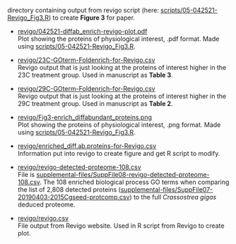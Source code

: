 directory containing output from revigo script (here: [scripts/05-042521-Revigo_Fig3.R](https://github.com/grace-ac/paper-pacific.oyster-larvae/blob/master/scripts/05-042521-Revigo_Fig3.R)) to create **Figure 3** for paper.

- [revigo/042521-diffab_enrich-revigo-plot.pdf](https://github.com/grace-ac/paper-pacific.oyster-larvae/blob/master/analyses/revigo/042521-diffab_enrich-revigo-plot.pdf)    
Plot showing the proteins of physiological interest, .pdf format. Made using [scripts/05-042521-Revigo_Fig3.R](https://github.com/grace-ac/paper-pacific.oyster-larvae/blob/master/scripts/05-042521-Revigo_Fig3.R).

- [revigo/23C-GOterm-Foldenrich-for-Revigo.csv](https://github.com/grace-ac/paper-pacific.oyster-larvae/blob/master/analyses/revigo/23C-GOterm-Foldenrich-for-Revigo.csv)      
Revigo output that is just looking at the proteins of interest higher in the 23C treatment group. Used in manuscript as **Table 3**.

- [revigo/29C-GOterm-Foldenrich-for-Revigo.csv](https://github.com/grace-ac/paper-pacific.oyster-larvae/blob/master/analyses/revigo/29C-GOterm-Foldenrich-for-Revigo.csv)     
Revigo output that is just looking at the proteins of interest higher in the 29C treatment group. Used in manuscript as **Table 2**.

- [revigo/Fig3-enrich_diffabundant_proteins.png](https://github.com/grace-ac/paper-pacific.oyster-larvae/blob/master/analyses/revigo/Fig3-enrich_diffabundant_proteins.png)       
Plot showing the proteins of physiological interest, .png format. Made using [scripts/05-042521-Revigo_Fig3.R](https://github.com/grace-ac/paper-pacific.oyster-larvae/blob/master/scripts/05-042521-Revigo_Fig3.R).

- [revigo/enriched_diff.ab.proteins-for-Revigo.csv](https://github.com/grace-ac/paper-pacific.oyster-larvae/blob/master/analyses/revigo/enriched_diff.ab.proteins-for-Revigo.csv)     
Information put into revigo to create figure and get R script to modify.

- [revigo/revigo-detected-proteome-108.csv](https://github.com/grace-ac/paper-pacific.oyster-larvae/blob/master/analyses/revigo/revigo-detected-proteome-108.csv)       
File is [supplemental-files/SuppFile08-revigo-detected-proteome-108.csv](https://github.com/grace-ac/paper-pacific.oyster-larvae/blob/master/supplemental-files/SuppFile08-revigo-detected-proteome-108.csv). The 108 enriched biological process GO terms when comparing the list of 2,808 detected proteins ([supplemental-files/SuppFile07-20190403-2015Cgseed-protcomp.csv](https://github.com/grace-ac/paper-pacific.oyster-larvae/blob/master/supplemental-files/SuppFile07-20190403-2015Cgseed-protcomp.csv)) to the full _Crassostrea gigas_ deduced proteome. 

- [revigo/revigo.csv](https://github.com/grace-ac/paper-pacific.oyster-larvae/blob/master/analyses/revigo/revigo.csv)     
File output from Revigo website. Used in R script from Revigo to create plot.

